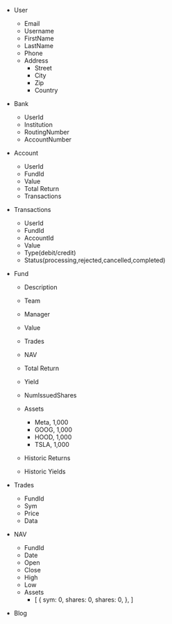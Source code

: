 - User

  - Email
  - Username
  - FirstName
  - LastName
  - Phone
  - Address
    - Street
    - City
    - Zip
    - Country

- Bank

  - UserId
  - Institution
  - RoutingNumber
  - AccountNumber

- Account

  - UserId
  - FundId
  - Value
  - Total Return
  - Transactions

- Transactions

  - UserId
  - FundId
  - AccountId
  - Value
  - Type(debit/credit)
  - Status(processing,rejected,cancelled,completed)

- Fund

  - Description
  - Team
  - Manager
  - Value
  - Trades
  - NAV
  - Total Return
  - Yield
  - NumIssuedShares
  - Assets

    - Meta, 1,000
    - GOOG, 1,000
    - HOOD, 1,000
    - TSLA, 1,000

  - Historic Returns
  - Historic Yields

- Trades

  - FundId
  - Sym
  - Price
  - Data

- NAV

  - FundId
  - Date
  - Open
  - Close
  - High
  - Low
  - Assets
    - [
      {
      sym: 0,
      shares: 0,
      shares: 0,
      },
      ]

- Blog
